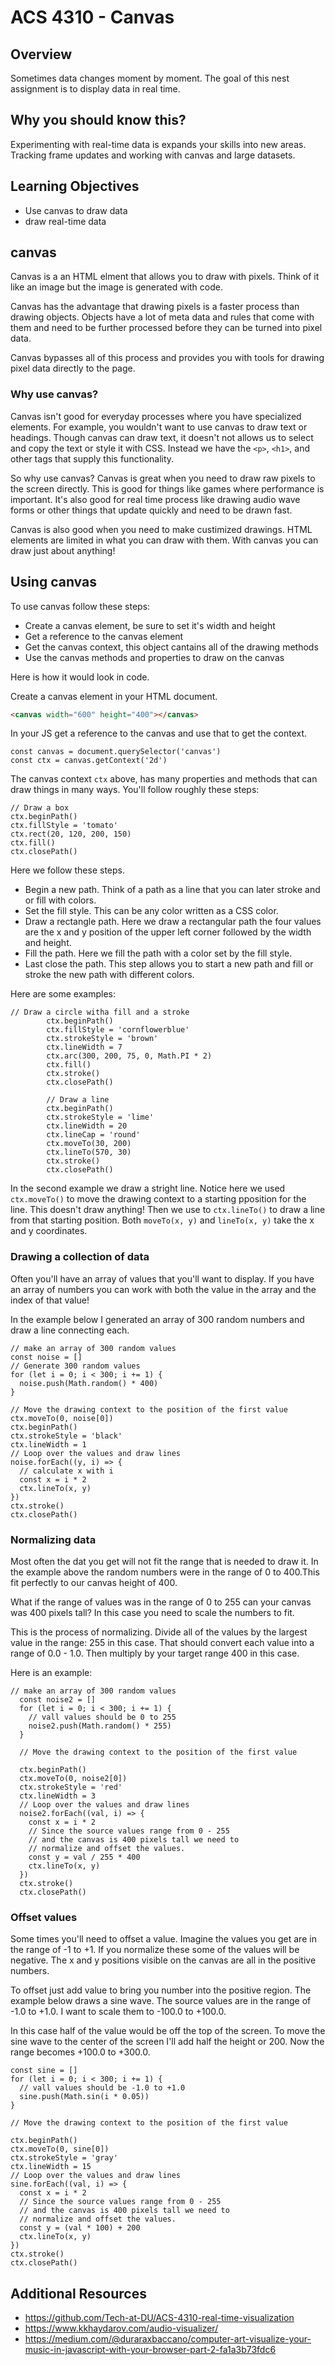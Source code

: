 
# ACS 4310 - Canvas

<!-- Put a link to the slides so that students can find them -->

<!-- ➡️ [**Slides**](https://make-school-courses.github.io/FEW-2.5-Data-Visualization-and-Web-Graphics/Slides/Lesson-7.html ':ignore') -->

<!-- > -->

## Overview

Sometimes data changes moment by moment. The goal of this nest assignment is to display data in real time. 

<!-- > -->

## Why you should know this?

Experimenting with real-time data is expands your skills into new areas. Tracking frame updates and working with canvas and large datasets. 

<!-- > -->

## Learning Objectives

- Use canvas to draw data
- draw real-time data

## canvas

Canvas is a an HTML elment that allows you to draw with pixels. Think of it like an image but the image is generated with code. 

Canvas has the advantage that drawing pixels is a faster process than drawing objects. Objects have a lot of meta data and rules that come with them and need to be further processed before they can be turned into pixel data. 

Canvas bypasses all of this process and provides you with tools for drawing pixel data directly to the page. 

### Why use canvas?

Canvas isn't good for everyday processes where you have specialized elements. For example, you wouldn't want to use canvas to draw text or headings. Though canvas can draw text, it doesn't not allows us to select and copy the text or style it with CSS. Instead we have the `<p>`, `<h1>`, and other tags that supply this functionality. 

So why use canvas? Canvas is great when you need to draw raw pixels to the screen directly. This is good for things like games where performance is important. It's also good for real time process like drawing audio wave forms or other things that update quickly and need to be drawn fast. 

Canvas is also good when you need to make custimized drawings. HTML elements are limited in what you can draw with them. With canvas you can draw just about anything! 

## Using canvas 

To use canvas follow these steps:

- Create a canvas element, be sure to set it's width and height
- Get a reference to the canvas element
- Get the canvas context, this object cantains all of the drawing methods
- Use the canvas methods and properties to draw on the canvas

Here is how it would look in code. 

Create a canvas element in your HTML document. 

```HTML
<canvas width="600" height="400"></canvas>
```

In your JS get a reference to the canvas and use that to get the context. 

```JS
const canvas = document.querySelector('canvas')
const ctx = canvas.getContext('2d')
```

The canvas context `ctx` above, has many properties and methods that can draw things in many ways. You'll follow roughly these steps: 

```JS
// Draw a box
ctx.beginPath()
ctx.fillStyle = 'tomato'
ctx.rect(20, 120, 200, 150)
ctx.fill()
ctx.closePath()
```

Here we follow these steps. 

- Begin a new path. Think of a path as a line that you can later stroke and or fill with colors. 
- Set the fill style. This can be any color written as a CSS color. 
- Draw a rectangle path. Here we draw a rectangular path the four values are the x and y position of the upper left corner followed by the width and height. 
- Fill the path. Here we fill the path with a color set by the fill style. 
- Last close the path. This step allows you to start a new path and fill or stroke the new path with different colors. 

Here are some examples: 

```JS
// Draw a circle witha fill and a stroke
		ctx.beginPath()
		ctx.fillStyle = 'cornflowerblue'
		ctx.strokeStyle = 'brown'
		ctx.lineWidth = 7
		ctx.arc(300, 200, 75, 0, Math.PI * 2)
		ctx.fill()
		ctx.stroke()
		ctx.closePath()

		// Draw a line 
		ctx.beginPath()
		ctx.strokeStyle = 'lime'
		ctx.lineWidth = 20
		ctx.lineCap = 'round'
		ctx.moveTo(30, 200)
		ctx.lineTo(570, 30)
		ctx.stroke()
		ctx.closePath()
```

In the second example we draw a stright line. Notice here we used `ctx.moveTo()` to move the drawing context to a starting pposition for the line. This doesn't draw anything! Then we use to `ctx.lineTo()` to draw a line from that starting position. Both `moveTo(x, y)` and `lineTo(x, y)` take the x and y coordinates. 

### Drawing a collection of data

Often you'll have an array of values that you'll want to display. If you have an array of numbers you can work with both the value in the array and the index of that value! 

In the example below I generated an array of 300 random numbers and draw a line connecting each. 

```JS
// make an array of 300 random values
const noise = []
// Generate 300 random values
for (let i = 0; i < 300; i += 1) {
  noise.push(Math.random() * 400)
}

// Move the drawing context to the position of the first value
ctx.moveTo(0, noise[0])
ctx.beginPath()
ctx.strokeStyle = 'black'
ctx.lineWidth = 1
// Loop over the values and draw lines
noise.forEach((y, i) => {
  // calculate x with i
  const x = i * 2
  ctx.lineTo(x, y)
})
ctx.stroke()
ctx.closePath()
```

### Normalizing data

Most often the dat you get will not fit the range that is needed to draw it. In the example above the random numbers were in the range of 0 to 400.This fit perfectly to our canvas height of 400. 

What if the range of values was in the range of 0 to 255 can your canvas was 400 pixels tall? In this case you need to scale the numbers to fit. 

This is the process of normalizing. Divide all of the values by the largest value in the range: 255 in this case. That should convert each value into a range of 0.0 - 1.0. Then multiply by your target range 400 in this case. 

Here is an example: 

```JS
// make an array of 300 random values
  const noise2 = []
  for (let i = 0; i < 300; i += 1) {
    // vall values should be 0 to 255
    noise2.push(Math.random() * 255)
  }

  // Move the drawing context to the position of the first value
  
  ctx.beginPath()
  ctx.moveTo(0, noise2[0])
  ctx.strokeStyle = 'red'
  ctx.lineWidth = 3
  // Loop over the values and draw lines
  noise2.forEach((val, i) => {
    const x = i * 2
    // Since the source values range from 0 - 255
    // and the canvas is 400 pixels tall we need to 
    // normalize and offset the values.
    const y = val / 255 * 400
    ctx.lineTo(x, y)
  })
  ctx.stroke()
  ctx.closePath()
```

### Offset values

Some times you'll need to offset a value. Imagine the values you get are in the range of -1 to +1. If you normalize these some of the values will be negative. The x and y positions visible on the canvas are all in the positive numbers. 

To offset just add value to bring you number into the positive region. The example below draws a sine wave. The source values are in the range of -1.0 to +1.0. I want to scale them to -100.0 to +100.0. 

In this case half of the value would be off the top of the screen. To move the sine wave to the center of the screen I'll add half the height or 200. Now the range becomes +100.0 to +300.0.

```JS
const sine = []
for (let i = 0; i < 300; i += 1) {
  // vall values should be -1.0 to +1.0
  sine.push(Math.sin(i * 0.05))
}

// Move the drawing context to the position of the first value

ctx.beginPath()
ctx.moveTo(0, sine[0])
ctx.strokeStyle = 'gray'
ctx.lineWidth = 15
// Loop over the values and draw lines
sine.forEach((val, i) => {
  const x = i * 2
  // Since the source values range from 0 - 255
  // and the canvas is 400 pixels tall we need to 
  // normalize and offset the values.
  const y = (val * 100) + 200
  ctx.lineTo(x, y)
})
ctx.stroke()
ctx.closePath()
```

<!-- > -->

## Additional Resources

- https://github.com/Tech-at-DU/ACS-4310-real-time-visualization
- https://www.kkhaydarov.com/audio-visualizer/
- https://medium.com/@duraraxbaccano/computer-art-visualize-your-music-in-javascript-with-your-browser-part-2-fa1a3b73fdc6

<!-- > -->

<!-- ## Minute-by-Minute

| **Elapsed** | **Time** | **Activity** |
| ----------- | --------- | ------------------------- |
| 0:00 | 0:05 | Overview and Learning Outcomes |
| 0:05 | 0:10 | CDNs |
| 0:15 | 1:00 | ChartJS |
| 1:15 | 0:10 | BREAK |
| 1:25 | 1:15 | Lab |
| 2:40 | 0:05 | Wrap up and review homework |
| TOTAL | 2:45 | - |
 -->
